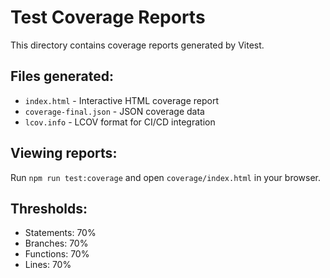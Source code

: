 # Test Coverage Reports

This directory contains coverage reports generated by Vitest.

## Files generated:
- `index.html` - Interactive HTML coverage report
- `coverage-final.json` - JSON coverage data
- `lcov.info` - LCOV format for CI/CD integration

## Viewing reports:
Run `npm run test:coverage` and open `coverage/index.html` in your browser.

## Thresholds:
- Statements: 70%
- Branches: 70% 
- Functions: 70%
- Lines: 70%